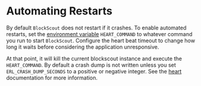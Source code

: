 # Automating Restarts

By default `BlockScout` does not restart if it crashes. To enable automated restarts, set the [environment variable](../information-and-settings/env-variables.md) `HEART_COMMAND` to whatever command you run to start `BlockScout`. Configure the heart beat timeout to change how long it waits before considering the application unresponsive.

At that point, it will kill the current blockscout instance and execute the `HEART_COMMAND`. By default a crash dump is not written unless you set `ERL_CRASH_DUMP_SECONDS` to a positive or negative integer. See the [heart](http://erlang.org/doc/man/heart.html) documentation for more information.

